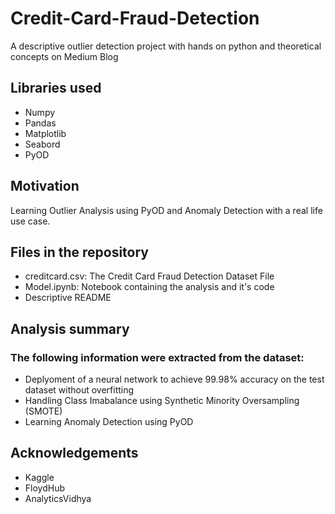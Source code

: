 # Credit-Card-Fraud-Detection
A descriptive outlier detection project with hands on python and theoretical concepts on Medium Blog


## Libraries used
- Numpy
- Pandas
- Matplotlib
- Seabord
- PyOD

## Motivation
Learning Outlier Analysis using PyOD and Anomaly Detection with a real life use case.

## Files in the repository
- creditcard.csv: The Credit Card Fraud Detection Dataset File
- Model.ipynb: Notebook containing the analysis and it's code
- Descriptive README


## Analysis summary

### The following information were extracted from the dataset:

- Deplyoment of a neural network to achieve 99.98% accuracy on the test dataset without overfitting
- Handling Class Imabalance using Synthetic Minority Oversampling (SMOTE)
- Learning Anomaly Detection using PyOD


## Acknowledgements
- Kaggle
- FloydHub
- AnalyticsVidhya
